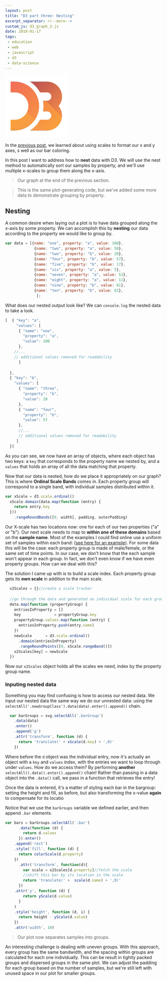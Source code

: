```yaml
---
layout: post
title: "D3 part three: Nesting"
excerpt_separator: <!--more-->
custom_js: d3_graph_3.js
date: 2018-01-17
tags: 
 - education
 - web
 - javascript
 - d3
 - data-science
---
```


![D3 logo](/img/d3/d3_logo.png)

In the [previous post](/2017/12/31/d3_part2_flipping/), we learned about using scales to format our x and y axes, s well as our bar coloring.

In this post I want to address how to **nest** data with D3.  We will use the nest method to automatically sort our samples by property, and we'll use multiple x-scales to group them along the x-axis.

<!--more-->

><div id="plot_previous"></div>
>Our graph at the end of the previous section.



><div id="plot_previous_new_data"></div>
>This is the same plot-generating code, but we've added some more data to demonstrate grouping by property.

## Nesting

A common desire when laying out a plot is to have data grouped along the x-axis by some property.  We can accomplish this by **nesting** our data according to the property we would like to group by.

```js
var data = [{name: "one", property: "a", value: 100},
             {name: "two", property: "a", value: 50},
             {name: "two", property: "b", value: 20},
             {name: "four", property: "b", value: 57},
             {name: "five", property: "b", value: 17},
             {name: "six", property: "a", value: 5},
             {name: "seven", property: "a", value: 52},
             {name: "eight", property: "a", value: 11},
             {name: "nine", property: "b", value: 81},
             {name: "ten", property: "b", value: 62},     
              ];
```
What does our nested output look like?  We can `console.log` the nested data to take a look.

```js
[  { "key": "a",
     "values": [
      { "name": "one",
        "property": "a",
        "value": 100
      },
    //...
    // additional values removed for readability      
      ]

  },
  { "key": "b",
    "values": [
      { "name": "three",
        "property": "b",
        "value": 20
      },
      { "name": "four",
        "property": "b",
        "value": 57
      },
      //...
      // additional values removed for readability
     ]
  }]
```
As you can see, we now have an array of objects, where each object has two keys: a `key` that corresponds to the property name we nested by, and a `values` that holds an array of all the data matching that property.

Now that our data is nested, how do we place it appropriately on our graph?  This is where **Ordinal Scale Bands** comes in.  Each property group will correspond to a single band, with individual samples distributed within it. 

```js
var xScale = d3.scale.ordinal()
  xScale.domain(data.map(function (entry) {
    return entry.key
  }))
    .rangeRoundBands([0, width], padding, outerPadding)
```


Our X-scale has two locations now: one for each of our two properties ("a" or "b").  Our next scale needs to map to **within one of these domains** based on the **sample name**.  Most of the examples I could find online use a uniform set of samples within each band: ([see here for an example](https://bl.ocks.org/mbostock/3887051)).  For some data this will be the case: each property group is made of male/female, or the same set of time points.  In our case, we don't know that the each sample won't appear in each group.  In fact, we don't even know if we have even property groups.  How can we deal with this?

The solution I came up with is to build a scale index.  Each property group gets its **own scale** in addition to the main scale.  

```js
  x2Scales = {}//create a scale tracker

  //go through the data and generated an individual scale for each group.
  data.map(function (propertyGroup) {
    entriesInProperty = []
    key               = propertyGroup.key
    propertyGroup.values.map(function (entry) {
      entriesInProperty.push(entry.name)
    })
    newScale      = d3.scale.ordinal()
      .domain(entriesInProperty)
      .rangeRoundPoints([0, xScale.rangeBand()])
    x2Scales[key] = newScale
  })
  ```
  Now our `x2Scales` object holds all the scales we need, index by the property group name.
  
  
### Inputing nested data

Something you may find confusing is how to access our nested data.  We input our nested data the same way we do our unnested data: using the `selectAll('.newGroupClass').data(data).enter().append()` chain.  
  
```js
  var barGroups = svg.selectAll('.barGroup')
    .data(data)
    .enter()
    .append('g')
    .attr('transform', function (d) {
      return 'translate(' + xScale(d.key) + ',0)'
    })  
```
Where before the `d` object was the individual entry, now it's actually an object with a `key` and `values` index, with the entries we want to loop through under `values`.  How do we access them?  By performing **another** `selectAll().data().enter().append()` chain!  Rather than passing in a data object into the `.data()` call, we pass in a function that retrieves the entry!

Once the data is entered, it's a matter of styling each bar in the bargroup: setting the height and fill, as before, but also transforming the x-value **again** to compensate for its locatio

Notice that we use the `barGroups` variable we defined earlier, and then append `.bar` elements.
    
    
    
```js
var bars = barGroups.selectAll('.bar')
      .data(function (d) {
        return d.values
      }).enter()
    .append('rect')
    .style('fill', function (d) {
      return colorScale(d.property)
    })
      .attr('transform', function(d){
        var scale = x2Scales[d.property]//fetch the scale
        //shift this bar by its location in the scale
        return 'translate(' +  scale(d.name) + ',0)'
      })
    .attr('y', function (d) {
        return yScale(d.value)
      }
    )
    .style('height', function (d, i) {
      return height - yScale(d.value)
    })
    .attr('width', 10)
```

><div id="plot_three"></div>
> Our plot now separates samples into groups.


An interesting challenge is dealing with uneven groups.  With this approach, every group has the same bandwidth, and the spacing within groups are calculated for each one individually.  This can be result in tightly packed groups and dispersed groups in the same plot.  We can adjust the padding for each group based on the number of samples, but we're still left with unused space in our plot for smaller groups.  


